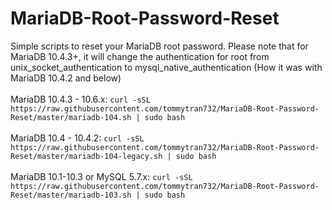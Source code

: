 # MariaDB-Root-Password-Reset
Simple scripts to reset your MariaDB root password. Please note that for MariaDB 10.4.3+, it will change the authentication for root from unix_socket_authentication to mysql_native_authentication (How it was with MariaDB 10.4.2 and below) <br /> <br />
MariaDB 10.4.3 - 10.6.x: `curl -sSL https://raw.githubusercontent.com/tommytran732/MariaDB-Root-Password-Reset/master/mariadb-104.sh | sudo bash` <br /> <br />
MariaDB 10.4 - 10.4.2: `curl -sSL https://raw.githubusercontent.com/tommytran732/MariaDB-Root-Password-Reset/master/mariadb-104-legacy.sh | sudo bash` <br /> <br />
MariaDB 10.1-10.3 or MySQL 5.7.x: `curl -sSL https://raw.githubusercontent.com/tommytran732/MariaDB-Root-Password-Reset/master/mariadb-103.sh | sudo bash`
